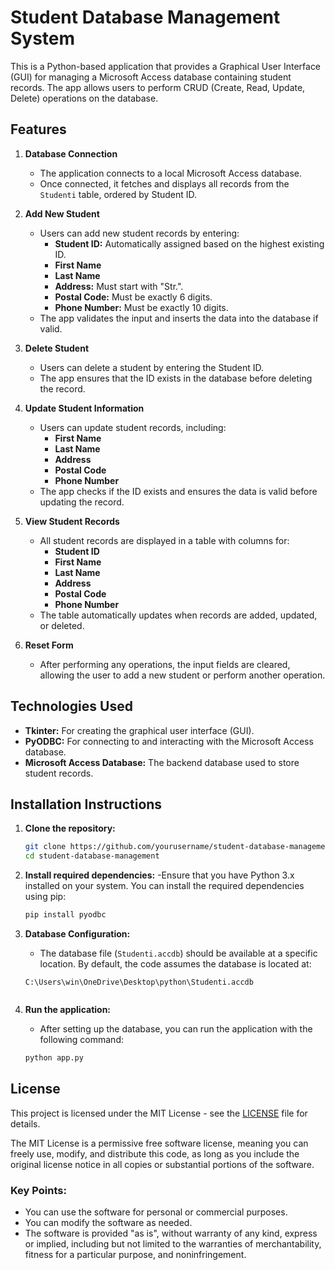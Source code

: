 # Student Database Management System

This is a Python-based application that provides a Graphical User Interface (GUI) for managing a Microsoft Access database containing student records. The app allows users to perform CRUD (Create, Read, Update, Delete) operations on the database.

## Features

1. **Database Connection**
   - The application connects to a local Microsoft Access database.
   - Once connected, it fetches and displays all records from the `Studenti` table, ordered by Student ID.

2. **Add New Student**
   - Users can add new student records by entering:
     - **Student ID:** Automatically assigned based on the highest existing ID.
     - **First Name**
     - **Last Name**
     - **Address:** Must start with "Str.".
     - **Postal Code:** Must be exactly 6 digits.
     - **Phone Number:** Must be exactly 10 digits.
   - The app validates the input and inserts the data into the database if valid.

3. **Delete Student**
   - Users can delete a student by entering the Student ID.
   - The app ensures that the ID exists in the database before deleting the record.

4. **Update Student Information**
   - Users can update student records, including:
     - **First Name**
     - **Last Name**
     - **Address**
     - **Postal Code**
     - **Phone Number**
   - The app checks if the ID exists and ensures the data is valid before updating the record.

5. **View Student Records**
   - All student records are displayed in a table with columns for:
     - **Student ID**
     - **First Name**
     - **Last Name**
     - **Address**
     - **Postal Code**
     - **Phone Number**
   - The table automatically updates when records are added, updated, or deleted.

6. **Reset Form**
   - After performing any operations, the input fields are cleared, allowing the user to add a new student or perform another operation.

## Technologies Used

- **Tkinter:** For creating the graphical user interface (GUI).
- **PyODBC:** For connecting to and interacting with the Microsoft Access database.
- **Microsoft Access Database:** The backend database used to store student records.

## Installation Instructions

1. **Clone the repository:**

   ```bash
   git clone https://github.com/yourusername/student-database-management.git
   cd student-database-management

2. **Install required dependencies:**
   -Ensure that you have Python 3.x installed on your system. You can install the required dependencies using pip:

   ```bash
   pip install pyodbc

3. **Database Configuration:**
   - The database file (`Studenti.accdb`) should be available at a specific location. By default, the code assumes the database is located at:

   ```plaintext
   C:\Users\win\OneDrive\Desktop\python\Studenti.accdb


4. **Run the application:**
   - After setting up the database, you can run the application with the following command:

   ```bash
   python app.py


## License
This project is licensed under the MIT License - see the [LICENSE](./LICENSE) file for details.

The MIT License is a permissive free software license, meaning you can freely use, modify, and distribute this code, as long as you include the original license notice in all copies or substantial portions of the software. 

### Key Points:
- You can use the software for personal or commercial purposes.
- You can modify the software as needed.
- The software is provided "as is", without warranty of any kind, express or implied, including but not limited to the warranties of merchantability, fitness for a particular purpose, and noninfringement.

